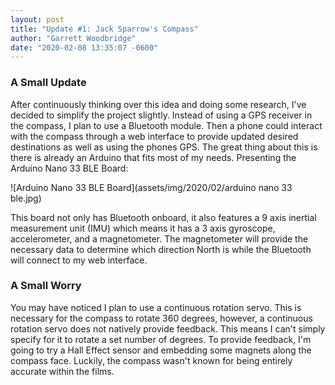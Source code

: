 ```yaml
---
layout: post
title: "Update #1: Jack Sparrow's Compass"
author: "Garrett Woodbridge"
date: "2020-02-08 13:35:07 -0600"
---
```

### A Small Update
After continuously thinking over this idea and doing some research, I've decided to simplify the project slightly. Instead of using a GPS receiver in the compass, I plan to use a Bluetooth module. Then a phone could interact with the compass through a web interface to provide updated desired destinations as well as using the phones GPS. The great thing about this is there is already an Arduino that fits most of my needs. Presenting the Arduino Nano 33 BLE Board:

![Arduino Nano 33 BLE Board](assets/img/2020/02/arduino nano 33 ble.jpg)

This board not only has Bluetooth onboard, it also features a 9 axis inertial measurement unit (IMU) which means it has a 3 axis gyroscope, accelerometer, and a magnetometer. The magnetometer will provide the necessary data to determine which direction North is while the Bluetooth will connect to my web interface.

### A Small Worry
You may have noticed I plan to use a continuous rotation servo. This is necessary for the compass to rotate 360 degrees, however, a continuous rotation servo does not natively provide feedback. This means I can't simply specify for it to rotate a set number of degrees. To provide feedback, I'm going to try a Hall Effect sensor and embedding some magnets along the compass face. Luckily, the compass wasn't known for being entirely accurate within the films.
